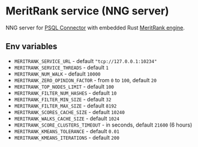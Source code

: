 # MeritRank service (NNG server)
NNG server for [PSQL Connector](/psql-connector/README.md) with embedded Rust [MeritRank engine](/core/README.md).

## Env variables
- `MERITRANK_SERVICE_URL` - default `"tcp://127.0.0.1:10234"`
- `MERITRANK_SERVICE_THREADS` - default `1`
- `MERITRANK_NUM_WALK` - default `10000`
- `MERITRANK_ZERO_OPINION_FACTOR` - from `0` to `100`, default `20`
- `MERITRANK_TOP_NODES_LIMIT` - default `100`
- `MERITRANK_FILTER_NUM_HASHES` - default `10`
- `MERITRANK_FILTER_MIN_SIZE` - default `32`
- `MERITRANK_FILTER_MAX_SIZE` - default `8192`
- `MERITRANK_SCORES_CACHE_SIZE` - default `10240`
- `MERITRANK_WALKS_CACHE_SIZE` - default `1024`
- `MERITRANK_SCORE_CLUSTERS_TIMEOUT` - in seconds, default `21600` (6 hours)
- `MERITRANK_KMEANS_TOLERANCE` - default `0.01`
- `MERITRANK_KMEANS_ITERATIONS` - default `200`
